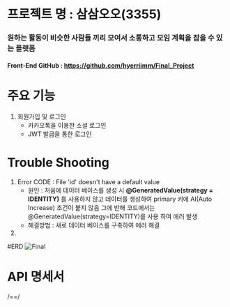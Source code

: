 # 프로젝트 명 : 삼삼오오(3355) 
### 원하는 활동이 비슷한 사람들 끼리 모여서 소통하고 모임 계획을 잡을 수 있는 플랫폼

#### Front-End GitHub : https://github.com/hyerriimm/Final_Project

# 주요 기능 
1. 회원가입 및 로그인
   - 카카오톡을 이용한 소셜 로그인
   - JWT 발급을 통한 로그인





# Trouble Shooting 
1. Error CODE : File 'id' doesn't have a default value 
    * 원인 : 처음에 데이터 베이스를 생성 시 **@GeneratedValue(strategy = IDENTITY)** 를 사용하지 않고 데이터를 생성하여 primary 키에 AI(Auto Increase) 조건이 붙지 않음 그에 반해 코드에서는 @GeneratedValue(strategy=IDENTITY)를 사용 하여 에러 발생
    * 해결방법 : 새로 데이터 베이스를 구축하여 에러 해결  
2. 






#ERD
![Final](https://user-images.githubusercontent.com/110332047/191170631-651a5269-3f33-4899-9333-559441cc93ac.png)

# API 명세서 
/==/


